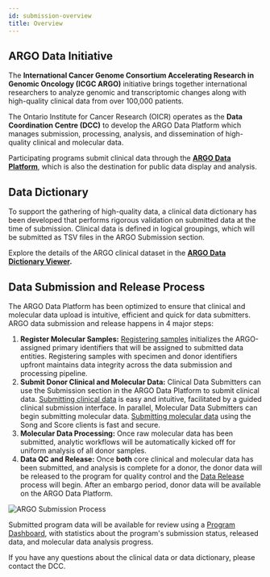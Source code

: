 ```yaml
---
id: submission-overview
title: Overview
---
```


## ARGO Data Initiative

The **International Cancer Genome Consortium Accelerating Research in Genomic Oncology (ICGC ARGO)** initiative brings together international researchers to analyze genomic and transcriptomic changes along with high-quality clinical data from over 100,000 patients.

The Ontario Institute for Cancer Research (OICR) operates as the **Data Coordination Centre (DCC)** to develop the ARGO Data Platform which manages submission, processing, analysis, and dissemination of high-quality clinical and molecular data.

Participating programs submit clinical data through the **[ARGO Data Platform](https://platform.icgc-argo.org/)**, which is also the destination for public data display and analysis.

## Data Dictionary

To support the gathering of high-quality data, a clinical data dictionary has been developed that performs rigorous validation on submitted data at the time of submission. Clinical data is defined in logical groupings, which will be submitted as TSV files in the ARGO Submission section.

Explore the details of the ARGO clinical dataset in the **[ARGO Data Dictionary Viewer](/dictionary).**

## Data Submission and Release Process

The ARGO Data Platform has been optimized to ensure that clinical and molecular data upload is intuitive, efficient and quick for data submitters. ARGO data submission and release happens in 4 major steps:

1. **Register Molecular Samples:** [Registering samples](registering-samples) initializes the ARGO-assigned primary identifiers that will be assigned to submitted data entities. Registering samples with specimen and donor identifiers upfront maintains data integrity across the data submission and processing pipeline.
1. **Submit Donor Clinical and Molecular Data:** Clinical Data Submitters can use the Submission section in the ARGO Data Platform to submit clinical data. [Submitting clinical data](submitting-clinical-data) is easy and intuitive, facilitated by a guided clinical submission interface. In parallel, Molecular Data Submitters can begin submitting molecular data. [Submitting molecular data](submitting-molecular-data) using the Song and Score clients is fast and secure.
1. **Molecular Data Processing:** Once raw molecular data has been submitted, analytic workflows will be automatically kicked off for uniform analysis of all donor samples.
1. **Data QC and Release:** Once **both** core clinical and molecular data has been submitted, and analysis is complete for a donor, the donor data will be released to the program for quality control and the [Data Release](data-release-schedule) process will begin. After an embargo period, donor data will be available on the ARGO Data Platform.

![ARGO Submission Process](/assets/submission/submission-process.png)

Submitted program data will be available for review using a [Program Dashboard](/docs/submitted-data), with statistics about the program's submission status, released data, and molecular data analysis progress.

If you have any questions about the clinical data or data dictionary, please contact the DCC.
